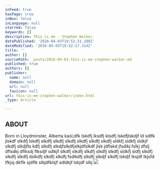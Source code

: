 ```yaml
---
inFeed: true
hasPage: true
inNav: false
inLanguage: null
starred: false
keywords: []
description: This is me - Stephen Walker.
datePublished: '2016-04-03T19:52:31.288Z'
dateModified: '2016-04-03T19:52:17.314Z'
title: ''
author: []
sourcePath: _posts/2016-04-03-this-is-me-stephen-walker.md
published: true
authors: []
publisher:
  name: null
  domain: null
  url: null
  favicon: null
url: this-is-me-stephen-walker/index.html
_type: Article

---
```

## ABOUT

Born in Lloydminster, Alberta kasl;dfk lskdfj lksdfj klsdfj lskdfjlskdjf ld sdlfk jlskdf slkdfj lskdfj slkdfj slkdfj slkdfj slkdfj slkdfj slkdfj sldkfj sldkfj sldkjf slkdfj slkdjfls kdfj slkdfj slkdjfslkdfjslkjdfslkdf jlsk jdflskd jfsdlkj fslkj dfslj dflsdkj dflksdj flksdjf sdlkjf slkdfj slkdfj slkdfj slkdfj slkdfj sldkfj sldfj slkdfj slkdfj slkdfj dslkdfj slkdfj slkdfj fsdlkdfj slkdfj slkdjf slkdfj lskdjf lksjdf lkjsfd lfkjsj dkflk sjdflk slkjdfklsjf sdldkjf lskjdf slkj
![](https://the-grid-user-content.s3-us-west-2.amazonaws.com/ff1b83c5-30a6-4608-a1cd-54b8eb1ae7cb.jpg)